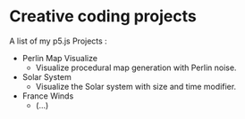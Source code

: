 # Creative coding projects
 A list of my p5.js Projects :

- Perlin Map Visualize
  - Visualize procedural map generation with Perlin noise.
- Solar System
  - Visualize the Solar system with size and time modifier.
- France Winds
  - (...) 
